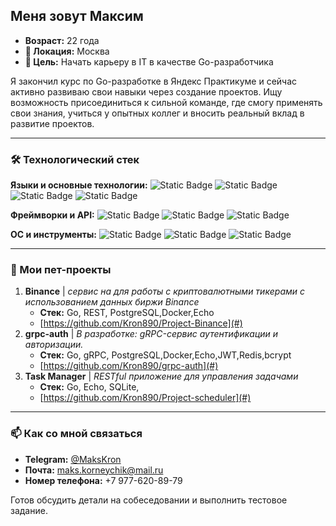 ## Меня зовут Максим

*   **Возраст:** 22 года
*   **📍 Локация:** Москва
*   **🎯 Цель:** Начать карьеру в IT в качестве Go-разработчика

Я закончил курс по Go-разработке в Яндекс Практикуме и сейчас активно развиваю свои навыки через создание проектов. Ищу возможность присоединиться к сильной команде, где смогу применять свои знания, учиться у опытных коллег и вносить реальный вклад в развитие проектов.

---

### 🛠️ Технологический стек

**Языки и основные технологии:**
![Static Badge](https://img.shields.io/badge/Go-00ADD8?style=for-the-badge&logo=go&logoColor=white)
![Static Badge](https://img.shields.io/badge/PostgreSQL-4169E1?style=for-the-badge&logo=postgresql&logoColor=white)
![Static Badge](https://img.shields.io/badge/Docker-2496ED?style=for-the-badge&logo=docker&logoColor=white)
![Static Badge](https://img.shields.io/badge/Redis-DC382D?style=for-the-badge&logo=redis&logoColor=white)

**Фреймворки и API:**
![Static Badge](https://img.shields.io/badge/Echo-0D5C8B?style=for-the-badge&logo=go&logoColor=white)
![Static Badge](https://img.shields.io/badge/gRPC-3D8FCC?style=for-the-badge&logo=grpc&logoColor=white)
![Static Badge](https://img.shields.io/badge/REST_API-FF6C37?style=for-the-badge&logo=rest&logoColor=white)

**ОС и инструменты:**
![Static Badge](https://img.shields.io/badge/Linux-FCC624?style=for-the-badge&logo=linux&logoColor=black)
![Static Badge](https://img.shields.io/badge/Git-F05032?style=for-the-badge&logo=git&logoColor=white)
![Static Badge](https://img.shields.io/badge/GitHub_Actions-2088FF?style=for-the-badge&logo=githubactions&logoColor=white)

---

### 📁 Мои пет-проекты


1.  **Binance** | *сервис на для работы с криптовалютными тикерами с использованием данных биржи Binance*
    *   **Стек:** Go, REST, PostgreSQL,Docker,Echo
    *   [https://github.com/Kron890/Project-Binance](#)
2.  **grpc-auth** | *В разработке: gRPC-сервис аутентификации и авторизации.*
    *   **Стек:** Go, gRPC, PostgreSQL,Docker,Echo,JWT,Redis,bcrypt
    *   [https://github.com/Kron890/grpc-auth](#)
3.  **Task Manager** | *RESTful приложение для управления задачами*
    *   **Стек:** Go, Echo, SQLite, 
    *   [https://github.com/Kron890/Project-scheduler](#)

---

### 📫 Как со мной связаться

*   **Telegram:** [@MaksKron](https://t.me/MaksKron) 
*   **Почта:** maks.korneychik@mail.ru 
*   **Номер телефона:** +7 977-620-89-79

Готов обсудить детали на собеседовании и выполнить тестовое задание.